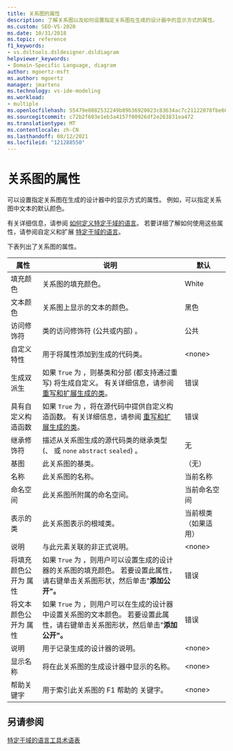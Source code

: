 ```yaml
---
title: 关系图的属性
description: 了解关系图以及如何设置指定关系图在生成的设计器中的显示方式的属性。
ms.custom: SEO-VS-2020
ms.date: 10/31/2018
ms.topic: reference
f1_keywords:
- vs.dsltools.dsldesigner.dsldiagram
helpviewer_keywords:
- Domain-Specific Language, diagram
author: mgoertz-msft
ms.author: mgoertz
manager: jmartens
ms.technology: vs-ide-modeling
ms.workload:
- multiple
ms.openlocfilehash: 55479e0882532249b89b36920023c83634ac7c21122078fbe6063fcb32dc2c58
ms.sourcegitcommit: c72b2f603e1eb3a4157f00926df2e263831ea472
ms.translationtype: MT
ms.contentlocale: zh-CN
ms.lasthandoff: 08/12/2021
ms.locfileid: "121288550"
---
```

# <a name="properties-of-diagrams"></a>关系图的属性
可以设置指定关系图在生成的设计器中的显示方式的属性。 例如，可以指定关系图中文本的默认颜色。

 有关详细信息，请参阅 [如何定义特定于域的语言](../modeling/how-to-define-a-domain-specific-language.md)。 若要详细了解如何使用这些属性，请参阅自定义和扩展 [特定于域的语言](../modeling/customizing-and-extending-a-domain-specific-language.md)。

 下表列出了关系图的属性。

|属性|说明|默认|
|-|-|-|
|填充颜色|关系图的填充颜色。|White|
|文本颜色|关系图上显示的文本的颜色。|黑色|
|访问修饰符|类的访问修饰符 (公共或内部) 。|公共|
|自定义特性|用于将属性添加到生成的代码类。|\<none>|
|生成双派生|如果 `True` 为 ，则基类和分部 (都支持通过重写) 将生成自定义。 有关详细信息，请参阅 [重写和扩展生成的类](../modeling/overriding-and-extending-the-generated-classes.md)。|错误|
|具有自定义构造函数|如果 `True` 为 ，将在源代码中提供自定义构造函数。 有关详细信息，请参阅 [重写和扩展生成的类](../modeling/overriding-and-extending-the-generated-classes.md)。|错误|
|继承修饰符|描述从关系图生成的源代码类的继承类型 (、 或 `none` `abstract` `sealed`) 。|无|
|基图|此关系图的基类。|（无）|
|名称|此关系图的名称。|当前名称|
|命名空间|此关系图所附属的命名空间。|当前命名空间|
|表示的类|此关系图表示的根域类。|当前根类（如果适用）|
|说明|与此元素关联的非正式说明。|\<none>|
|将填充颜色公开为 属性|如果 `True` 为 ，则用户可以设置生成的设计器的关系图的填充颜色。 若要设置此属性，请右键单击关系图形状，然后单击"**添加公开"。**|错误|
|将文本颜色公开为 属性|如果 `True` 为 ，则用户可以在生成的设计器中设置关系图的文本颜色。 若要设置此属性，请右键单击关系图形状，然后单击"**添加公开"。**|错误|
|说明|用于记录生成的设计器的说明。|\<none>|
|显示名称|将在此关系图的生成设计器中显示的名称。|\<none>|
|帮助关键字|用于索引此关系图的 F1 帮助的 关键字。|\<none>|

## <a name="see-also"></a>另请参阅

[特定于域的语言工具术语表](/previous-versions/bb126564(v=vs.100))